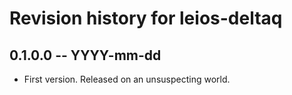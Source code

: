 # Revision history for leios-deltaq

## 0.1.0.0 -- YYYY-mm-dd

* First version. Released on an unsuspecting world.
